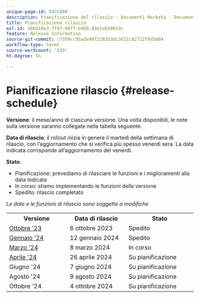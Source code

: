 ```yaml
---
unique-page-id: 5472490
description: Pianificazione del rilascio - Documenti Marketo - Documentazione del prodotto
title: Pianificazione rilascio
exl-id: 38bd10e3-7f47-46f7-b9b0-83e1ab50014c
feature: Release Information
source-git-commit: c7359cc95a3e90f228353dc3d21c92712f9d5684
workflow-type: tm+mt
source-wordcount: '133'
ht-degree: 5%

---
```


# Pianificazione rilascio {#release-schedule}

**Versione**: il mese/anno di ciascuna versione. Una volta disponibili, le note sulla versione saranno collegate nella tabella seguente.

**Data di rilascio**: il rollout inizia in genere il martedì della settimana di rilascio, con l’aggiornamento che si verifica più spesso venerdì sera. La data indicata corrisponde all’aggiornamento del venerdì.

**Stato**:

* Pianificazione: prevediamo di rilasciare le funzioni e i miglioramenti alla data indicata
* In corso: stiamo implementando le funzioni della versione
* Spedito: rilascio completato

_Le date e le funzioni di rilascio sono soggette a modifiche_

<table>
 <tbody> 
  <tr> 
   <th width="250px">Versione</th>
   <th width="250px">Data di rilascio</th>
   <th width="250px">Stato</th>
  </tr>
  <tr>
   <td><a href="/help/marketo/release-notes/previous-releases/2023/release-notes-oct-23.md">Ottobre '23</a></td>
   <td>6 ottobre 2023</td>
   <td>Spedito</td>
  </tr>
  <tr> 
   <td><a href="/help/marketo/release-notes/previous-releases/2024/release-notes-jan-24.md">Gennaio '24</a></td>
   <td>12 gennaio 2024</td>
   <td>Spedito</td>
  </tr>
  <tr> 
   <td><a href="/help/marketo/release-notes/previous-releases/2024/release-notes-mar-24.md">Marzo '24</a></td>
   <td>8 marzo 2024</td>
   <td>In corso</td>
  </tr>
  <tr> 
   <td><a href="/help/marketo/release-notes/current.md">Aprile '24</td>
   <td>26 aprile 2024</td>
   <td>Su pianificazione</td>
  </tr>
  <tr>
   <td>Giugno '24</td>
   <td>7 giugno 2024</td>
   <td>Su pianificazione</td>
  </tr>
  <tr> 
   <td>Agosto '24</td>
   <td>9 agosto 2024</td>
   <td>Su pianificazione</td>
  </tr>
  <tr> 
   <td>Ottobre '24</td>
   <td>4 ottobre 2024</td>
   <td>Su pianificazione</td>
  </tr>
 </tbody>
</table>
